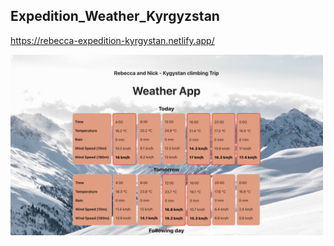 ## Expedition_Weather_Kyrgyzstan

https://rebecca-expedition-kyrgystan.netlify.app/


<img src='/Expedition_Weather_Kygyzstan/public/Screenshot 2023-07-20 at 14.49.56.png' style="width: 500px">
